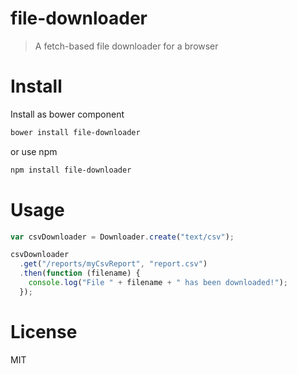 # file-downloader

> A fetch-based file downloader for a browser

# Install

Install as bower component

```sh
bower install file-downloader
```

or use npm

```sh
npm install file-downloader
```

# Usage

```js
var csvDownloader = Downloader.create("text/csv");

csvDownloader
  .get("/reports/myCsvReport", "report.csv")
  .then(function (filename) {
    console.log("File " + filename + " has been downloaded!");
  });
```

# License

MIT
